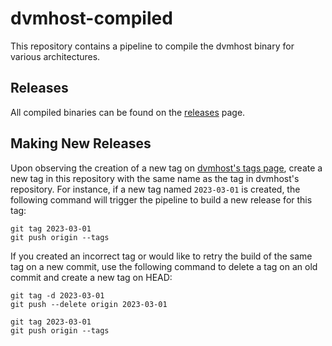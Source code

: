 # dvmhost-compiled

This repository contains a pipeline to compile the dvmhost binary for various architectures.

## Releases

All compiled binaries can be found on the [releases](https://github.com/northern-trunked/dvmhost-compiled/releases) page.

## Making New Releases

Upon observing the creation of a new tag on [dvmhost's tags page](https://github.com/DVMProject/dvmhost/tags), create a new tag in this repository with the same name as the tag in dvmhost's repository. For instance, if a new tag named `2023-03-01` is created, the following command will trigger the pipeline to build a new release for this tag:

```shell
git tag 2023-03-01
git push origin --tags
```

If you created an incorrect tag or would like to retry the build of the same tag on a new commit, use the following command to delete a tag on an old commit and create a new tag on HEAD:

```shell
git tag -d 2023-03-01
git push --delete origin 2023-03-01

git tag 2023-03-01
git push origin --tags
```
